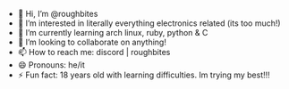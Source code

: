 - 👋 Hi, I’m @roughbites
- 👀 I’m interested in literally everything electronics related (its too much!)
- 🌱 I’m currently learning arch linux, ruby, python & C
- 💞️ I’m looking to collaborate on anything! 
- 📫 How to reach me: discord | roughbites
- 😄 Pronouns: he/it
- ⚡ Fun fact: 18 years old with learning difficulties. Im trying my best!!!

<!---
roughbites/roughbites is a ✨ special ✨ repository because its `README.md` (this file) appears on your GitHub profile.
You can click the Preview link to take a look at your changes.
--->
